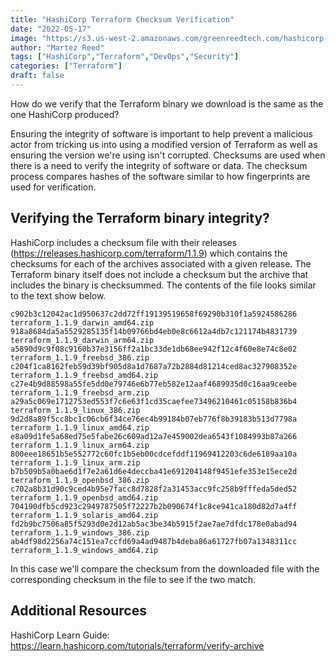 ```yaml
---
title: "HashiCorp Terraform Checksum Verification"
date: "2022-05-17"
image: "https://s3.us-west-2.amazonaws.com/greenreedtech.com/hashicorp-terraform-checksum-verification/terraform-checksum-verification.png"
author: "Martez Reed"
tags: ["HashiCorp","Terraform","DevOps","Security"]
categories: ["Terraform"]
draft: false
---
```


How do we verify that the Terraform binary we download is the same as the one HashiCorp produced?

Ensuring the integrity of software is important to help prevent a malicious actor from tricking us into using a modified version of Terraform as well as ensuring the version we're using isn't corrupted. Checksums are used when there is a need to verify the integrity of software or data. The checksum process compares hashes of the software similar to how fingerprints are used for verification.

## Verifying the Terraform binary integrity?
HashiCorp includes a checksum file with their releases (https://releases.hashicorp.com/terraform/1.1.9) which contains the checksums for each of the archives associated with a given release. The Terraform binary itself does not include a checksum but the archive that includes the binary is checksummed. The contents of the file looks similar to the text show below.
```
c902b3c12042ac1d950637c2dd72ff19139519658f69290b310f1a5924586286  terraform_1.1.9_darwin_amd64.zip
918a8684da5a5529285135f14b09766bd4eb0e8c6612a4db7c121174b4831739  terraform_1.1.9_darwin_arm64.zip
a5890d9c9f08c9160b37e3156ff2a1bc33de1db68ee942f12c4f60e8e74c8e02  terraform_1.1.9_freebsd_386.zip
c204f1ca8162feb59d39bf905d8a1d7687a72b2884d81214ced8ac327908352e  terraform_1.1.9_freebsd_amd64.zip
c27e4b9d88598a55fe5dd0e79746e6b77eb582e12aaf4689935d0c16aa9ceebe  terraform_1.1.9_freebsd_arm.zip
a29a5c069e1712753ed553f7c6e63f1cd35caefee73496210461c05158b836b4  terraform_1.1.9_linux_386.zip
9d2d8a89f5cc8bc1c06cb6f34ce76ec4b99184b07eb776f8b39183b513d7798a  terraform_1.1.9_linux_amd64.zip
e8a09d1fe5a68ed75e5fabe26c609ad12a7e459002dea6543f1084993b87a266  terraform_1.1.9_linux_arm64.zip
800eee18651b5e552772c60fc1b5eb00cdcefddf11969412203c6de6189aa10a  terraform_1.1.9_linux_arm.zip
b7b509b5a0bae6d1f7e2a61d6e4deccba41e691204148f9451efe353e15ece2d  terraform_1.1.9_openbsd_386.zip
c702a8b31d90c9ced4b95e7facc8d7828f2a31453acc9fc258b9fffeda5ded52  terraform_1.1.9_openbsd_amd64.zip
704190dfb5cd923c2949787505f72227b2b090674f1c8ce941ca180d82d7a4ff  terraform_1.1.9_solaris_amd64.zip
fd2b9bc7506a85f5293d0e2d12ab5ac3be34b5915f2ae7ae7dfdc178e0abad94  terraform_1.1.9_windows_386.zip
ab4df98d2256a74c151ea7ccfd69a4ad9487b4deba86a61727fb07a1348311cc  terraform_1.1.9_windows_amd64.zip

```
In this case we'll compare the checksum from the downloaded file with the corresponding checksum in the file to see if the two match.

## Additional Resources
HashiCorp Learn Guide: https://learn.hashicorp.com/tutorials/terraform/verify-archive
